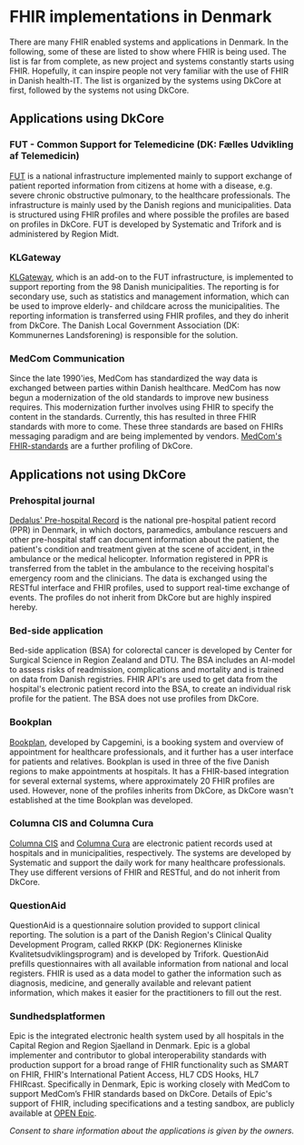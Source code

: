 # FHIR implementations in Denmark
There are many FHIR enabled systems and applications in Denmark. In the following, some of these are listed to show where FHIR is being used. The list is far from complete, as new project and systems constantly starts using FHIR. Hopefully, it can inspire people not very familiar with the use of FHIR in Danish health-IT. The list is organized by the systems using DkCore at first, followed by the systems not using DkCore. 

## Applications using DkCore
### FUT - Common Support for Telemedicine (DK: Fælles Udvikling af Telemedicin)
[FUT](https://docs.ehealth.sundhed.dk/latest/ig/index.html) is a national infrastructure implemented mainly to support exchange of patient reported information from citizens at home with a disease, e.g. severe chronic obstructive pulmonary, to the healthcare professionals. The infrastructure is mainly used by the Danish regions and municipalities. Data is structured using FHIR profiles and where possible the profiles are based on profiles in DkCore. 
FUT is developed by Systematic and Trifork and is administered by Region Midt. 

### KLGateway 
[KLGateway](https://fhir.kl.dk/gateway/index.html), which is an add-on to the FUT infrastructure, is implemented to support reporting from the 98 Danish municipalities. The reporting is for secondary use, such as statistics and management information, which can be used to improve elderly- and childcare across the municipalities. The reporting information is transferred using FHIR profiles, and they do inherit from DkCore. 
The Danish Local Government Association (DK: Kommunernes Landsforening) is responsible for the solution.

### MedCom Communication
Since the late 1990'ies, MedCom has standardized the way data is exchanged between parties within Danish healthcare. MedCom has now begun a modernization of the old standards to improve new business requires. This modernization further involves using FHIR to specify the content in the standards. Currently, this has resulted in three FHIR standards with more to come. These three standards are based on FHIRs messaging paradigm and are being implemented by vendors. [MedCom's FHIR-standards](https://medcomdk.github.io/MedComLandingPage/) are a further profiling of DkCore. 

## Applications not using DkCore
### Prehospital journal
[Dedalus' Pre-hospital Record](https://www.dedalus.com/ne/da/our-offer/products/amphi-praehospital/) is the national pre-hospital patient record (PPR) in Denmark, in which doctors, paramedics, ambulance rescuers and other pre-hospital staff can document information about the patient, the patient's condition and treatment given at the scene of accident, in the ambulance or the medical helicopter. Information registered in PPR is transferred from the tablet in the ambulance to the receiving hospital's emergency room and the clinicians. The data is exchanged using the RESTful interface and FHIR profiles, used to support real-time exchange of events. The profiles do not inherit from DkCore but are highly inspired hereby. 

### Bed-side application 
Bed-side application (BSA) for colorectal cancer is developed by Center for Surgical Science in Region Zealand and DTU. The BSA includes an AI-model to assess risks of readmission, complications and mortality and is trained on data from Danish registries. FHIR API's are used to get data from the hospital's electronic patient record into the BSA, to create an individual risk profile for the patient. The BSA does not use profiles from DkCore. 

### Bookplan
[Bookplan](https://www.capgemini.com/dk-en/services/digital-sundhed/), developed by Capgemini, is a booking system and overview of appointment for healthcare professionals, and it further has a user interface for patients and relatives. Bookplan is used in three of the five Danish regions to make appointments at hospitals. It has a FHIR-based integration for several external systems, where approximately 20 FHIR profiles are used. However, none of the profiles inherits from DkCore, as DkCore wasn't established at the time Bookplan was developed.

### Columna CIS and Columna Cura
[Columna CIS](https://systematic.com/da-dk/brancher/healthcare/hospital/columna-cis/) and [Columna Cura](https://systematic.com/da-dk/brancher/healthcare/kommune/columna-cura/) are electronic patient records used at hospitals and in municipalities, respectively. The systems are developed by Systematic and support the daily work for many healthcare professionals. They use different versions of FHIR and RESTful, and do not inherit from DkCore. 

### QuestionAid
QuestionAid is a questionnaire solution provided to support clinical reporting. The solution is a part of the Danish Region's Clinical Quality Development Program, called RKKP (DK: Regionernes Kliniske Kvalitetsudviklingsprogram) and is developed by Trifork. QuestionAid prefills questionnaires with all available information from national and local registers. FHIR is used as a data model to gather the information such as diagnosis, medicine, and generally available and relevant patient information, which makes it easier for the practitioners to fill out the rest.

### Sundhedsplatformen
Epic is the integrated electronic health system used by all hospitals in the Capital Region and Region Sjaelland in Denmark. Epic is a global implementer and contributor to global interoperability standards with production support for a broad range of FHIR functionality such as SMART on FHIR, FHIR's International Patient Access, HL7 CDS Hooks, HL7 FHIRcast. Specifically in Denmark, Epic is working closely with MedCom to support MedCom’s FHIR standards based on DkCore. Details of Epic's support of FHIR, including specifications and a testing sandbox, are publicly available at [OPEN Epic](open.epic.com).

*Consent to share information about the applications is given by the owners.*
